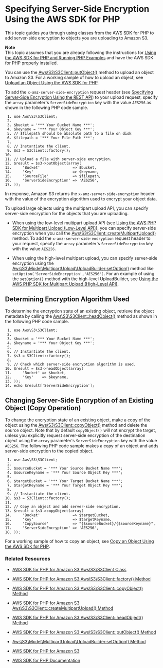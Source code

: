 # Specifying Server\-Side Encryption Using the AWS SDK for PHP<a name="SSEUsingPHPSDK"></a>

 This topic guides you through using classes from the AWS SDK for PHP to add server\-side encryption to objects you are uploading to Amazon S3\.

**Note**  
 This topic assumes that you are already following the instructions for [Using the AWS SDK for PHP and Running PHP Examples](UsingTheMPphpAPI.md) and have the AWS SDK for PHP properly installed\.

You can use the [ Aws\\S3\\S3Client::putObject\(\)](http://docs.aws.amazon.com/aws-sdk-php-2/latest/class-Aws.S3.S3Client.html#_putObject) method to upload an object to Amazon S3\. For a working sample of how to upload an object, see [Upload an Object Using the AWS SDK for PHP](UploadObjSingleOpPHP.md)\. 

To add the `x-amz-server-side-encryption` request header \(see [Specifying Server\-Side Encryption Using the REST API](SSEUsingRESTAPI.md)\) to your upload request, specify the `array` parameter's `ServerSideEncryption` key with the value `AES256` as shown in the following PHP code sample\. 

```
 1. use Aws\S3\S3Client;
 2. 
 3. $bucket = '*** Your Bucket Name ***';
 4. $keyname = '*** Your Object Key ***';
 5. // $filepath should be absolute path to a file on disk						
 6. $filepath = '*** Your File Path ***';
 7. 
 8. // Instantiate the client.
 9. $s3 = S3Client::factory();
10. 
11. // Upload a file with server-side encryption.
12. $result = $s3->putObject(array(
13.     'Bucket'               => $bucket,
14.     'Key'                  => $keyname,
15.     'SourceFile'           => $filepath,
16.     'ServerSideEncryption' => 'AES256',
17. ));
```

In response, Amazon S3 returns the `x-amz-server-side-encryption` header with the value of the encryption algorithm used to encrypt your object data\. 

To upload large objects using the multipart upload API, you can specify server\-side encryption for the objects that you are uploading\. 

+  When using the low\-level multipart upload API \(see [Using the AWS PHP SDK for Multipart Upload \(Low\-Level API\)](usingLLmpuPHP.md)\), you can specify server\-side encryption when you call the [ Aws\\S3\\S3Client::createMultipartUpload\(\)](http://docs.aws.amazon.com/aws-sdk-php-2/latest/class-Aws.S3.S3Client.html#_createMultipartUpload()) method\. To add the `x-amz-server-side-encryption` request header to your request, specify the `array` parameter's `ServerSideEncryption` key with the value `AES256`\. 

+ When using the high\-level multipart upload, you can specify server\-side encryption using the [Aws\\S3\\Model\\MultipartUpload\\UploadBuilder:setOption\(\)](http://docs.aws.amazon.com/aws-sdk-php-2/latest/class-Aws.S3.Model.MultipartUpload.UploadBuilder.html#_setOption) method like `setOption('ServerSideEncryption','AES256')`\. For an example of using the `setOption()` method with the high\-level UploadBuilder, see [Using the AWS PHP SDK for Multipart Upload \(High\-Level API\)](usingHLmpuPHP.md)\. 

## Determining Encryption Algorithm Used<a name="DeterminingEncryptionAlgorithmUsed04"></a>

To determine the encryption state of an existing object, retrieve the object metadata by calling the [Aws\\S3\\S3Client::headObject\(\)](http://docs.aws.amazon.com/aws-sdk-php-2/latest/class-Aws.S3.S3Client.html#_headObject) method as shown in the following PHP code sample\.

```
 1. use Aws\S3\S3Client;
 2. 
 3. $bucket = '*** Your Bucket Name ***';
 4. $keyname = '*** Your Object Key ***';
 5. 			
 6. // Instantiate the client.
 7. $s3 = S3Client::factory();
 8. 
 9. // Check which server-side encryption algorithm is used.
10. $result = $s3->headObject(array(
11.     'Bucket' => $bucket,
12.     'Key'    => $keyname,
13. ));
14. echo $result['ServerSideEncryption'];
```

## Changing Server\-Side Encryption of an Existing Object \(Copy Operation\)<a name="ChangingServer-SideEncryptionofanExistingObjectCopyOperation04"></a>

To change the encryption state of an existing object, make a copy of the object using the [Aws\\S3\\S3Client::copyObject\(\)](http://docs.aws.amazon.com/aws-sdk-php-2/latest/class-Aws.S3.S3Client.html#_copyObject) method and delete the source object\. Note that by default `copyObject()` will not encrypt the target, unless you explicitly request server\-side encryption of the destination object using the `array` parameter's `ServerSideEncryption` key with the value `AES256`\. The following PHP code sample makes a copy of an object and adds server\-side encryption to the copied object\.

```
 1. use Aws\S3\S3Client;
 2. 
 3. $sourceBucket = '*** Your Source Bucket Name ***';
 4. $sourceKeyname = '*** Your Source Object Key ***';
 5. 
 6. $targetBucket = '*** Your Target Bucket Name ***';
 7. $targetKeyname = '*** Your Target Object Key ***';
 8. 
 9. // Instantiate the client.
10. $s3 = S3Client::factory();
11. 
12. // Copy an object and add server-side encryption.
13. $result = $s3->copyObject(array(
14.     'Bucket'               => $targetBucket,
15.     'Key'                  => $targetKeyname,
16.     'CopySource'           => "{$sourceBucket}/{$sourceKeyname}",
17.     'ServerSideEncryption' => 'AES256',
18. ));
```

For a working sample of how to copy an object, see [Copy an Object Using the AWS SDK for PHP](CopyingObjectUsingPHP.md)\. 

### Related Resources<a name="RelatedResources-ChangingServer-SideEncryptionofanExistingObjectCopyOperation04"></a>

+ [AWS SDK for PHP for Amazon S3 Aws\\S3\\S3Client Class](http://docs.aws.amazon.com/aws-sdk-php-2/latest/class-Aws.S3.S3Client.html)

+ [AWS SDK for PHP for Amazon S3 Aws\\S3\\S3Client::factory\(\) Method](http://docs.aws.amazon.com/aws-sdk-php-2/latest/class-Aws.S3.S3Client.html#_factory)

+ [AWS SDK for PHP for Amazon S3 Aws\\S3\\S3Client::copyObject\(\) Method](http://docs.aws.amazon.com/aws-sdk-php-2/latest/class-Aws.S3.S3Client.html#_copyObject)

+ [AWS SDK for PHP for Amazon S3 Aws\\S3\\S3Client::createMultipartUpload\(\) Method](http://docs.aws.amazon.com/aws-sdk-php-2/latest/class-Aws.S3.S3Client.html#_createMultipartUpload)

+ [ AWS SDK for PHP for Amazon S3 Aws\\S3\\S3Client::headObject\(\) Method](http://docs.aws.amazon.com/aws-sdk-php-2/latest/class-Aws.S3.S3Client.html#_headObject)

+ [AWS SDK for PHP for Amazon S3 Aws\\S3\\S3Client::putObject\(\) Method](http://docs.aws.amazon.com/aws-sdk-php-2/latest/class-Aws.S3.S3Client.html#_putObject)

+ [Aws\\S3\\Model\\MultipartUpload\\UploadBuilder:setOption\(\) Method](http://docs.aws.amazon.com/aws-sdk-php-2/latest/class-Aws.S3.Model.MultipartUpload.UploadBuilder.html#_setOption)

+ [AWS SDK for PHP for Amazon S3](http://docs.aws.amazon.com/aws-sdk-php-2/guide/latest/service-s3.html)

+ [AWS SDK for PHP Documentation](http://docs.aws.amazon.com/aws-sdk-php-2/guide/latest/index.html)
